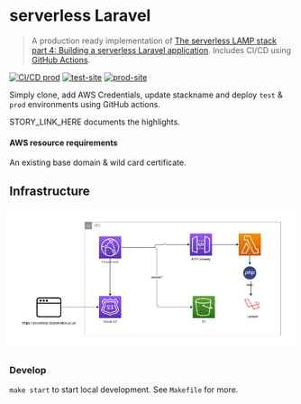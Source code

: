 #  serverless Laravel
> A production ready implementation of [The serverless LAMP stack part 4: Building a serverless Laravel application](https://aws.amazon.com/blogs/compute/the-serverless-lamp-stack-part-4-building-a-serverless-laravel-application/). Includes CI/CD using [GitHub Actions][ci_cd].
 
[![CI/CD prod][cd_prod_badge]][cd_prod]
[![test-site][test_site_badge]][test_site]
[![prod-site][prod_site_badge]][prod_site]

Simply clone, add AWS Credentials, update stackname and deploy `test` & `prod` environments using GitHub actions.

STORY_LINK_HERE documents the highlights. 

#### AWS resource requirements
An existing base domain & wild card certificate.

## Infrastructure
![alt text][infrastructure]

### Develop
`make start` to start local development. See `Makefile` for more.

[bref]: https://bref.sh/
[ci_cd]: https://github.com/rdok/serverless-laravel/actions
[cd_prod_badge]: https://github.com/rdok/serverless-laravel/actions/workflows/deploy.yml/badge.svg?event=workflow_dispatch
[cd_prod]: https://github.com/rdok/serverless-laravel/actions/workflows/deploy.yml
[prod_site_badge]: https://img.shields.io/badge/prod-blue?style=flat-square&logo=amazon-aws
[prod_site]: https://serverless-laravel-local.rdok.co.uk/
[test_site_badge]: https://img.shields.io/badge/Test-green?style=flat-square&logo=amazon-aws
[test_site]: https://serverless-laravel-test.rdok.co.uk/
[infrastructure]: ./infrastructure.webp
